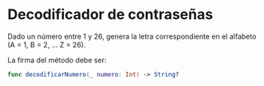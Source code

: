# Decodificador de contraseñas

Dado un número entre 1 y 26, genera la letra correspondiente en el alfabeto (A = 1, B = 2, ... Z = 26).

La firma del método debe ser:

```swift
func decodificarNumero(_ numero: Int) -> String?
```

